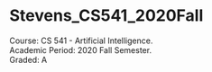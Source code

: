 # Stevens_CS541_2020Fall
Course: CS 541 - Artificial Intelligence.  
Academic Period: 2020 Fall Semester.  
Graded: A  
